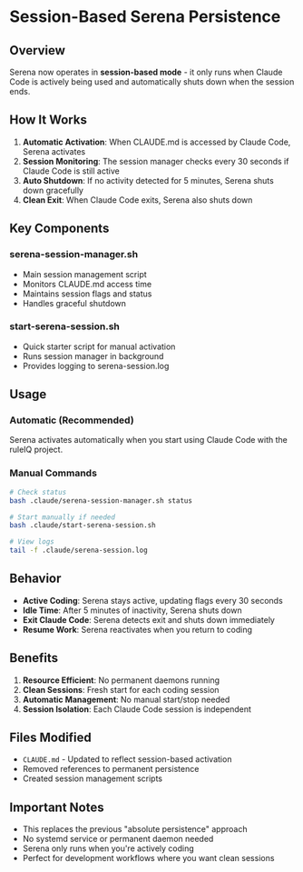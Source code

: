 # Session-Based Serena Persistence

## Overview

Serena now operates in **session-based mode** - it only runs when Claude Code is actively being used and automatically shuts down when the session ends.

## How It Works

1. **Automatic Activation**: When CLAUDE.md is accessed by Claude Code, Serena activates
2. **Session Monitoring**: The session manager checks every 30 seconds if Claude Code is still active
3. **Auto Shutdown**: If no activity detected for 5 minutes, Serena shuts down gracefully
4. **Clean Exit**: When Claude Code exits, Serena also shuts down

## Key Components

### serena-session-manager.sh
- Main session management script
- Monitors CLAUDE.md access time
- Maintains session flags and status
- Handles graceful shutdown

### start-serena-session.sh
- Quick starter script for manual activation
- Runs session manager in background
- Provides logging to serena-session.log

## Usage

### Automatic (Recommended)
Serena activates automatically when you start using Claude Code with the ruleIQ project.

### Manual Commands
```bash
# Check status
bash .claude/serena-session-manager.sh status

# Start manually if needed
bash .claude/start-serena-session.sh

# View logs
tail -f .claude/serena-session.log
```

## Behavior

- **Active Coding**: Serena stays active, updating flags every 30 seconds
- **Idle Time**: After 5 minutes of inactivity, Serena shuts down
- **Exit Claude Code**: Serena detects exit and shuts down immediately
- **Resume Work**: Serena reactivates when you return to coding

## Benefits

1. **Resource Efficient**: No permanent daemons running
2. **Clean Sessions**: Fresh start for each coding session
3. **Automatic Management**: No manual start/stop needed
4. **Session Isolation**: Each Claude Code session is independent

## Files Modified

- `CLAUDE.md` - Updated to reflect session-based activation
- Removed references to permanent persistence
- Created session management scripts

## Important Notes

- This replaces the previous "absolute persistence" approach
- No systemd service or permanent daemon needed
- Serena only runs when you're actively coding
- Perfect for development workflows where you want clean sessions